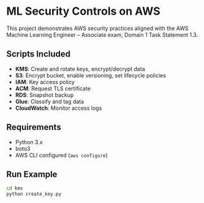 
# ML Security Controls on AWS

This project demonstrates AWS security practices aligned with the AWS Machine Learning Engineer – Associate exam, Domain 1 Task Statement 1.3.

## Scripts Included

- **KMS**: Create and rotate keys, encrypt/decrypt data
- **S3**: Encrypt bucket, enable versioning, set lifecycle policies
- **IAM**: Key access policy
- **ACM**: Request TLS certificate
- **RDS**: Snapshot backup
- **Glue**: Classify and tag data
- **CloudWatch**: Monitor access logs

## Requirements

- Python 3.x
- boto3
- AWS CLI configured (`aws configure`)

## Run Example

```bash
cd kms
python create_key.py
```

